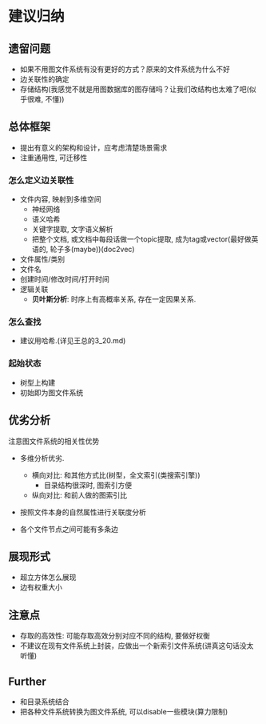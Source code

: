 # 建议归纳

## 遗留问题

- 如果不用图文件系统有没有更好的方式？原来的文件系统为什么不好
- 边关联性的确定
- 存储结构(我感觉不就是用图数据库的图存储吗？让我们改结构也太难了吧(似乎很难, 不懂))

## 总体框架

- 提出有意义的架构和设计，应考虑清楚场景需求
- 注重通用性, 可迁移性

### 怎么定义边关联性

- 文件内容, 映射到多维空间
  - 神经网络
  - 语义哈希
  - 关键字提取, 文字语义解析
  - 把整个文档, 或文档中每段话做一个topic提取, 成为tag或vector(最好做英语的, 轮子多(maybe))(doc2vec)
- 文件属性/类别
- 文件名
- 创建时间/修改时间/打开时间
- 逻辑关联
  - **贝叶斯分析**: 时序上有高概率关系, 存在一定因果关系.

### 怎么查找

- 建议用哈希.(详见王总的3_20.md)

### 起始状态

- 树型上构建
- 初始即为图文件系统

## 优劣分析

注意图文件系统的相关性优势

- 多维分析优劣.
  - 横向对比: 和其他方式比(树型，全文索引(类搜索引擎))
    - 目录结构很深时, 图索引方便
  - 纵向对比: 和前人做的图索引比

- 按照文件本身的自然属性进行关联度分析
- 各个文件节点之间可能有多条边

## 展现形式

- 超立方体怎么展现
- 边有权重大小


## 注意点

- 存取的高效性: 可能存取高效分别对应不同的结构, 要做好权衡
- 不建议在现有文件系统上封装，应做出一个新索引文件系统(讲真这句话没太听懂)

## Further

- 和目录系统结合
- 把各种文件系统转换为图文件系统, 可以disable一些模块(算力限制)